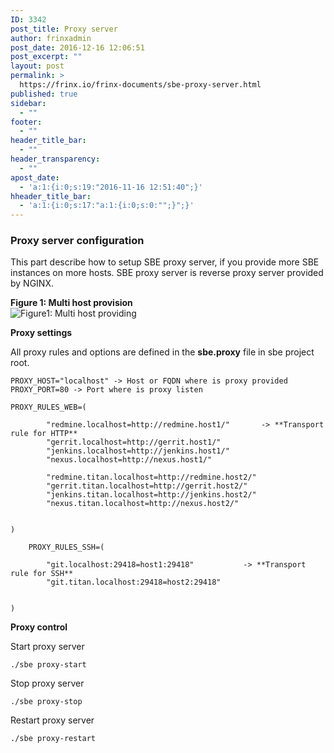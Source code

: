 ```yaml
---
ID: 3342
post_title: Proxy server
author: frinxadmin
post_date: 2016-12-16 12:06:51
post_excerpt: ""
layout: post
permalink: >
  https://frinx.io/frinx-documents/sbe-proxy-server.html
published: true
sidebar:
  - ""
footer:
  - ""
header_title_bar:
  - ""
header_transparency:
  - ""
apost_date:
  - 'a:1:{i:0;s:19:"2016-11-16 12:51:40";}'
hheader_title_bar:
  - 'a:1:{i:0;s:17:"a:1:{i:0;s:0:"";}";}'
---
```

### Proxy server configuration

This part describe how to setup SBE proxy server, if you provide more SBE instances on more hosts. SBE proxy server is reverse proxy server provided by NGINX.

**Figure 1: Multi host provision**  
![Figure1: Multi host providing][1]

**Proxy settings**

All proxy rules and options are defined in the **sbe.proxy** file in sbe project root.

    PROXY_HOST="localhost" -> Host or FQDN where is proxy provided PROXY_PORT=80 -> Port where is proxy listen
    
    PROXY_RULES_WEB=(
    
            "redmine.localhost=http://redmine.host1/"       -> **Transport rule for HTTP**
            "gerrit.localhost=http://gerrit.host1/"
            "jenkins.localhost=http://jenkins.host1/"
            "nexus.localhost=http://nexus.host1/"
    
            "redmine.titan.localhost=http://redmine.host2/"
            "gerrit.titan.localhost=http://gerrit.host2/"
            "jenkins.titan.localhost=http://jenkins.host2/"
            "nexus.titan.localhost=http://nexus.host2/"
    
    
    )
    
        PROXY_RULES_SSH=(
    
            "git.localhost:29418=host1:29418"           -> **Transport rule for SSH**
            "git.titan.localhost:29418=host2:29418"
    
    
    )
    

**Proxy control**

Start proxy server

    ./sbe proxy-start
    

Stop proxy server

    ./sbe proxy-stop
    

Restart proxy server

    ./sbe proxy-restart

 [1]: https://gerrit.frinx.io/plugins/gitblit/raw/sbe-doc.git/master/3-multi-host.png